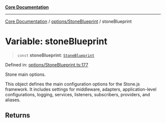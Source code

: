 [**Core Documentation**](../../../README.md)

***

[Core Documentation](../../../README.md) / [options/StoneBlueprint](../README.md) / stoneBlueprint

# Variable: stoneBlueprint

> `const` **stoneBlueprint**: [`StoneBlueprint`](../interfaces/StoneBlueprint.md)

Defined in: [options/StoneBlueprint.ts:177](https://github.com/stonemjs/core/blob/e2200da501349da1fec304d821c002bb6d055b61/src/options/StoneBlueprint.ts#L177)

Stone main options.

This object defines the main configuration options for the Stone.js framework.
It includes settings for middleware, adapters, application-level configurations,
logging, services, listeners, subscribers, providers, and aliases.

## Returns
